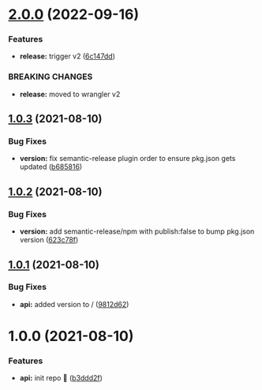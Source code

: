 # [2.0.0](https://github.com/xmarcos/enchinito-api/compare/v1.0.3...v2.0.0) (2022-09-16)


### Features

* **release:** trigger v2 ([6c147dd](https://github.com/xmarcos/enchinito-api/commit/6c147dd1bac35cb1bbede32a72f8498c76c12818))


### BREAKING CHANGES

* **release:** moved to wrangler v2

## [1.0.3](https://github.com/xmarcos/enchinito-api/compare/v1.0.2...v1.0.3) (2021-08-10)


### Bug Fixes

* **version:** fix semantic-release plugin order to ensure pkg.json gets updated ([b685816](https://github.com/xmarcos/enchinito-api/commit/b68581616e560ee56f2b14394177dc8712724460))

## [1.0.2](https://github.com/xmarcos/enchinito-api/compare/v1.0.1...v1.0.2) (2021-08-10)


### Bug Fixes

* **version:** add semantic-release/npm with publish:false to bump pkg.json version ([623c78f](https://github.com/xmarcos/enchinito-api/commit/623c78f97728c84cfbf2dfd62988cf9888f46da9))

## [1.0.1](https://github.com/xmarcos/enchinito-api/compare/v1.0.0...v1.0.1) (2021-08-10)


### Bug Fixes

* **api:** added version to / ([9812d62](https://github.com/xmarcos/enchinito-api/commit/9812d62f0b0e2b354022453d7e2a148e75ec2f51))

# 1.0.0 (2021-08-10)


### Features

* **api:** init repo 🚀 ([b3ddd2f](https://github.com/xmarcos/enchinito-api/commit/b3ddd2f338cd8371a26571ba8127bc762c66080b))
